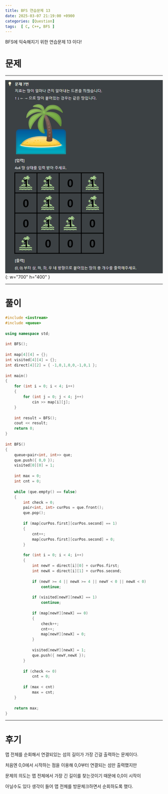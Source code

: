 ```yaml
---
title: BFS 연습문제 13
date: 2025-03-07 21:19:00 +0900
categories: [Question]  
tags:  [ C, C++, BFS ]
---
```


BFS에 익숙해지기 위한 연습문제 13 이다!

# 문제   
---------------------------------------
![Desktop View](/assets/img/bfs13.png){: w="700" h="400" }

---------------------------------------

# 풀이

```c++
#include <iostream>
#include <queue>

using namespace std;

int BFS();

int map[4][4] = {};
int visited[4][4] = {};
int direct[4][2] = { -1,0,1,0,0,-1,0,1 };

int main()
{
    for (int i = 0; i < 4; i++)
    {
        for (int j = 0; j < 4; j++)
            cin >> map[i][j];
    }
    
    int result = BFS();
    cout << result;
    return 0;
}

int BFS()
{
    queue<pair<int, int>> que;
    que.push({ 0,0 });
    visited[0][0] = 1;
    
    int max = 0;
    int cnt = 0;
    
    while (que.empty() == false)
    {
        int check = 0;
        pair<int, int> curPos = que.front();
        que.pop();
        
        if (map[curPos.first][curPos.second] == 1)
        {
            cnt++;
            map[curPos.first][curPos.second] = 0;
        }
        
        for (int i = 0; i < 4; i++)
        {	
            int newY = direct[i][0] + curPos.first;
            int newX = direct[i][1] + curPos.second;
            
            if (newY >= 4 || newX >= 4 || newY < 0 || newX < 0)
                continue;
            
            if (visited[newY][newX] == 1)
                continue;
            
            if (map[newY][newX] == 0)
            {
                check++;
                cnt++;
                map[newY][newX] = 0;
            }
            
            visited[newY][newX] = 1;
            que.push({ newY,newX });
        }
        
        if (check <= 0)
            cnt = 0;
        
        if (max < cnt)
            max = cnt;	
    }
    
    return max;
}
```
---------------------------------------

# 후기

맵 전체를 순회해서 연결되있는 섬의 길이가 가장 긴걸 출력하는 문제이다.

처음엔 0,0에서 시작하는 점을 이용해 0,0부터 연결되는 섬만 출력했지만

문제의 의도는 맵 전체에서 가장 긴 길이를 찾는것이기 때문에 0,0이 시작이

아닐수도 있다 생각이 들어 맵 전체를 방문체크하면서 순회하도록 했다.
